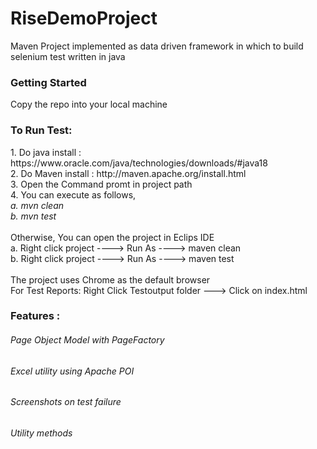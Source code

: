 # RiseDemoProject
Maven Project implemented as data driven framework in which to build selenium test written in java 
<h3>Getting Started</h3> 
Copy the repo into your local machine <br>
<h3> To Run Test:</h3>
1. Do java install : https://www.oracle.com/java/technologies/downloads/#java18 <br>
2. Do Maven install : http://maven.apache.org/install.html <br>
3. Open the Command promt in project path <br>
4. You can execute as follows, <br>
   <i>a. mvn clean <br>
   b. mvn test <br></i> <br>
   Otherwise, You can open the project in Eclips IDE <br>
   a. Right click project ----> Run As ----> maven clean <br>
	 b. Right click project ----> Run As ----> maven test <br>
<br>
The project uses Chrome as the default browser <br>
For Test Reports: Right Click Testoutput folder ---> Click on index.html
<h3>Features :</h3>
<h6> Page Object Model with PageFactory</h6>
<h6> Excel utility using Apache POI</h6>
<h6> Screenshots on test failure</h6>
<h6> Utility methods</h6>

